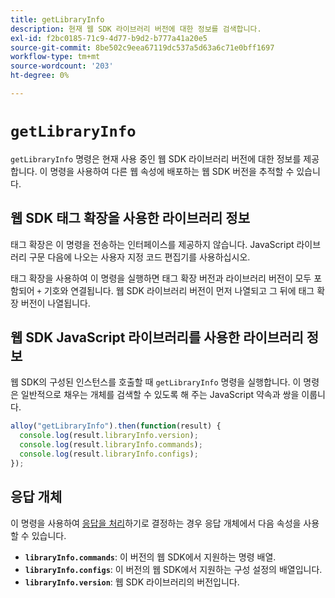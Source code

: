```yaml
---
title: getLibraryInfo
description: 현재 웹 SDK 라이브러리 버전에 대한 정보를 검색합니다.
exl-id: f2bc0185-71c9-4d77-b9d2-b777a41a20e5
source-git-commit: 8be502c9eea67119dc537a5d63a6c71e0bff1697
workflow-type: tm+mt
source-wordcount: '203'
ht-degree: 0%

---
```


# `getLibraryInfo`

`getLibraryInfo` 명령은 현재 사용 중인 웹 SDK 라이브러리 버전에 대한 정보를 제공합니다. 이 명령을 사용하여 다른 웹 속성에 배포하는 웹 SDK 버전을 추적할 수 있습니다.

## 웹 SDK 태그 확장을 사용한 라이브러리 정보

태그 확장은 이 명령을 전송하는 인터페이스를 제공하지 않습니다. JavaScript 라이브러리 구문 다음에 나오는 사용자 지정 코드 편집기를 사용하십시오.

태그 확장을 사용하여 이 명령을 실행하면 태그 확장 버전과 라이브러리 버전이 모두 포함되어 `+` 기호와 연결됩니다. 웹 SDK 라이브러리 버전이 먼저 나열되고 그 뒤에 태그 확장 버전이 나열됩니다.

## 웹 SDK JavaScript 라이브러리를 사용한 라이브러리 정보

웹 SDK의 구성된 인스턴스를 호출할 때 `getLibraryInfo` 명령을 실행합니다. 이 명령은 일반적으로 채우는 개체를 검색할 수 있도록 해 주는 JavaScript 약속과 쌍을 이룹니다.

```js
alloy("getLibraryInfo").then(function(result) {
  console.log(result.libraryInfo.version);
  console.log(result.libraryInfo.commands);
  console.log(result.libraryInfo.configs);
});
```

## 응답 개체

이 명령을 사용하여 [응답을 처리](command-responses.md)하기로 결정하는 경우 응답 개체에서 다음 속성을 사용할 수 있습니다.

* **`libraryInfo.commands`**: 이 버전의 웹 SDK에서 지원하는 명령 배열.
* **`libraryInfo.configs`**: 이 버전의 웹 SDK에서 지원하는 구성 설정의 배열입니다.
* **`libraryInfo.version`**: 웹 SDK 라이브러리의 버전입니다.

